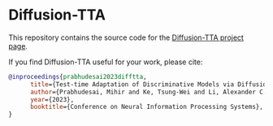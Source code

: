 # Diffusion-TTA

This repository contains the source code for the [Diffusion-TTA project page](https://diffusion-tta.github.io/).

If you find Diffusion-TTA useful for your work, please cite:

```bibtex
@inproceedings{prabhudesai2023difftta,
      title={Test-time Adaptation of Discriminative Models via Diffusion Generative Feedback},
      author={Prabhudesai, Mihir and Ke, Tsung-Wei and Li, Alexander C. and Pathak, Deepak and Fragkiadaki, Katerina},
      year={2023},
      booktitle={Conference on Neural Information Processing Systems},
}
```
